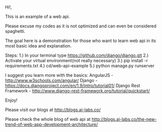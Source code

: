 Hi!,

This is an example of a web api.

Please excuse my codes as it is not optimized and can even be considered spaghetti. 

The goal here is a demonstration for those who want to learn web api in its most basic idea and explanation.

Steps:
1.) In your terminal type https://github.com/django/django.git
2.) Activate your virtual environment(not really necessary)
3.) pip install -r requirements.txt
4.) cd/web-api-example
5.) python manage.py runserver

I suggest you learn more with the basics:
AngularJS - http://www.w3schools.com/angular/
Django - https://docs.djangoproject.com/en/1.9/intro/tutorial01/
Django Rest Framework - http://www.django-rest-framework.org/tutorial/quickstart/

Enjoy!

Please visit our blogs at http://blogs.ai-labs.co/

Please check the whole blog of web api at http://blogs.ai-labs.co/the-new-trend-of-web-app-development-architecture/

